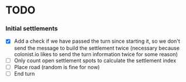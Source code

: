 # TODO
### Initial settlements
 - [x] Add a check if we have passed the turn since starting it, so we don't send the message to build the settlement twice (necessary because colonist.io likes to send the turn information twice for some reason)  
 - [ ] Only count open settlement spots to calculate the settlement index
 - [ ] Place road (random is fine for now)  
 - [ ] End turn  
